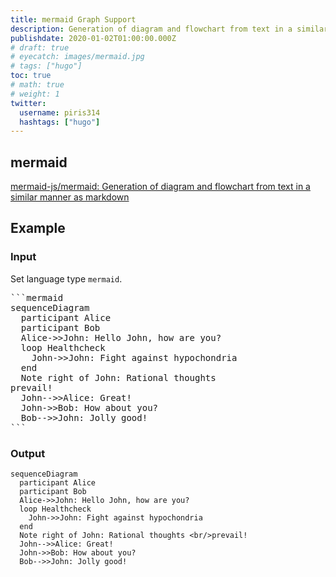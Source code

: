 ```yaml
---
title: mermaid Graph Support
description: Generation of diagram and flowchart from text in a similar manner as markdown
publishdate: 2020-01-02T01:00:00.000Z
# draft: true
# eyecatch: images/mermaid.jpg
# tags: ["hugo"]
toc: true
# math: true
# weight: 1
twitter:
  username: piris314
  hashtags: ["hugo"]
---
```




## mermaid

[mermaid-js/mermaid: Generation of diagram and flowchart from text in a similar manner as markdown](https://github.com/mermaid-js/mermaid)



## Example

### Input

Set language type `mermaid`.

<pre>
```mermaid
sequenceDiagram
  participant Alice
  participant Bob
  Alice->>John: Hello John, how are you?
  loop Healthcheck
    John->>John: Fight against hypochondria
  end
  Note right of John: Rational thoughts <br/>prevail!
  John-->>Alice: Great!
  John->>Bob: How about you?
  Bob-->>John: Jolly good!
```
</pre>

### Output

```mermaid
sequenceDiagram
  participant Alice
  participant Bob
  Alice->>John: Hello John, how are you?
  loop Healthcheck
    John->>John: Fight against hypochondria
  end
  Note right of John: Rational thoughts <br/>prevail!
  John-->>Alice: Great!
  John->>Bob: How about you?
  Bob-->>John: Jolly good!
```
